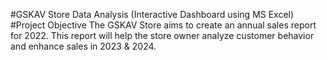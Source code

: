 #GSKAV Store Data Analysis (Interactive Dashboard using MS Excel)
#Project Objective
The GSKAV Store aims to create an annual sales report for 2022. This report will help the store owner analyze customer behavior and enhance sales in 2023 & 2024.
